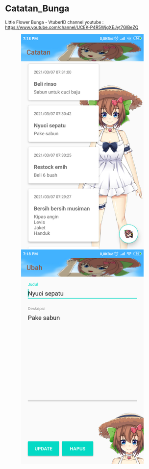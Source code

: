 # Catatan_Bunga
Little Flower Bunga - VtuberID
channel youtube : https://www.youtube.com/channel/UCEK-P4R5WjgXEJyt7GlBeZQ

<div>
  <center>
    <img src=https://github.com/romadebrian/Catatan_Bunga/blob/master/Screenshot1.png width=400 height=700 />
    <img src=https://github.com/romadebrian/Catatan_Bunga/blob/master/Screenshot2.png width=400 height=700 />
</div>
